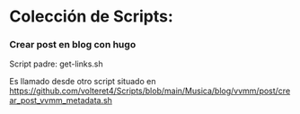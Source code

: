 # Colección de Scripts:
### Crear post en blog con hugo
Script padre: get-links.sh

Es llamado desde otro script situado en https://github.com/volteret4/Scripts/blob/main/Musica/blog/vvmm/post/crear_post_vvmm_metadata.sh
